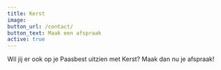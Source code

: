 ```yaml
---
title: Kerst
image:
button_url: /contact/
button_text: Maak een afspraak
active: true
---
```


Wil jij er ook op je Paasbest uitzien met Kerst? Maak dan nu je afspraak\!
